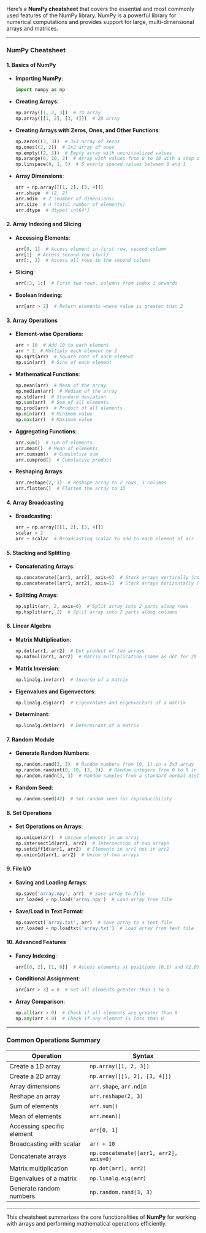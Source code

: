 Here’s a **NumPy cheatsheet** that covers the essential and most commonly used features of the NumPy library. NumPy is a powerful library for numerical computations and provides support for large, multi-dimensional arrays and matrices.

---

### **NumPy Cheatsheet**

#### **1. Basics of NumPy**

- **Importing NumPy**:
    ```python
    import numpy as np
    ```

- **Creating Arrays**:
    ```python
    np.array([1, 2, 3])  # 1D array
    np.array([[1, 2], [3, 4]])  # 2D array
    ```

- **Creating Arrays with Zeros, Ones, and Other Functions**:
    ```python
    np.zeros((3, 3))  # 3x3 array of zeros
    np.ones((2, 2))  # 2x2 array of ones
    np.empty((2, 3))  # Empty array with uninitialized values
    np.arange(0, 10, 2)  # Array with values from 0 to 10 with a step of 2
    np.linspace(0, 1, 5)  # 5 evenly spaced values between 0 and 1
    ```

- **Array Dimensions**:
    ```python
    arr = np.array([[1, 2], [3, 4]])
    arr.shape  # (2, 2)
    arr.ndim  # 2 (number of dimensions)
    arr.size  # 4 (total number of elements)
    arr.dtype  # dtype('int64')
    ```

#### **2. Array Indexing and Slicing**

- **Accessing Elements**:
    ```python
    arr[0, 1]  # Access element in first row, second column
    arr[1]  # Access second row (full)
    arr[:, 1]  # Access all rows in the second column
    ```

- **Slicing**:
    ```python
    arr[:2, 1:]  # First two rows, columns from index 1 onwards
    ```

- **Boolean Indexing**:
    ```python
    arr[arr > 2]  # Return elements where value is greater than 2
    ```

#### **3. Array Operations**

- **Element-wise Operations**:
    ```python
    arr + 10  # Add 10 to each element
    arr * 2  # Multiply each element by 2
    np.sqrt(arr)  # Square root of each element
    np.sin(arr)  # Sine of each element
    ```

- **Mathematical Functions**:
    ```python
    np.mean(arr)  # Mean of the array
    np.median(arr)  # Median of the array
    np.std(arr)  # Standard deviation
    np.sum(arr)  # Sum of all elements
    np.prod(arr)  # Product of all elements
    np.min(arr)  # Minimum value
    np.max(arr)  # Maximum value
    ```

- **Aggregating Functions**:
    ```python
    arr.sum()  # Sum of elements
    arr.mean()  # Mean of elements
    arr.cumsum()  # Cumulative sum
    arr.cumprod()  # Cumulative product
    ```

- **Reshaping Arrays**:
    ```python
    arr.reshape(2, 3)  # Reshape array to 2 rows, 3 columns
    arr.flatten()  # Flatten the array to 1D
    ```

#### **4. Array Broadcasting**

- **Broadcasting**:
    ```python
    arr = np.array([[1, 2], [3, 4]])
    scalar = 2
    arr + scalar  # Broadcasting scalar to add to each element of arr
    ```

#### **5. Stacking and Splitting**

- **Concatenating Arrays**:
    ```python
    np.concatenate([arr1, arr2], axis=0)  # Stack arrays vertically (rows)
    np.concatenate([arr1, arr2], axis=1)  # Stack arrays horizontally (columns)
    ```

- **Splitting Arrays**:
    ```python
    np.split(arr, 2, axis=0)  # Split array into 2 parts along rows
    np.hsplit(arr, 2)  # Split array into 2 parts along columns
    ```

#### **6. Linear Algebra**

- **Matrix Multiplication**:
    ```python
    np.dot(arr1, arr2)  # Dot product of two arrays
    np.matmul(arr1, arr2)  # Matrix multiplication (same as dot for 2D arrays)
    ```

- **Matrix Inversion**:
    ```python
    np.linalg.inv(arr)  # Inverse of a matrix
    ```

- **Eigenvalues and Eigenvectors**:
    ```python
    np.linalg.eig(arr)  # Eigenvalues and eigenvectors of a matrix
    ```

- **Determinant**:
    ```python
    np.linalg.det(arr)  # Determinant of a matrix
    ```

#### **7. Random Module**

- **Generate Random Numbers**:
    ```python
    np.random.rand(3, 3)  # Random numbers from [0, 1) in a 3x3 array
    np.random.randint(0, 10, (3, 3))  # Random integers from 0 to 9 in a 3x3 array
    np.random.randn(3, 3)  # Random samples from a standard normal distribution
    ```

- **Random Seed**:
    ```python
    np.random.seed(42)  # Set random seed for reproducibility
    ```

#### **8. Set Operations**

- **Set Operations on Arrays**:
    ```python
    np.unique(arr)  # Unique elements in an array
    np.intersect1d(arr1, arr2)  # Intersection of two arrays
    np.setdiff1d(arr1, arr2)  # Elements in arr1 not in arr2
    np.union1d(arr1, arr2)  # Union of two arrays
    ```

#### **9. File I/O**

- **Saving and Loading Arrays**:
    ```python
    np.save('array.npy', arr)  # Save array to file
    arr_loaded = np.load('array.npy')  # Load array from file
    ```

- **Save/Load in Text Format**:
    ```python
    np.savetxt('array.txt', arr)  # Save array to a text file
    arr_loaded = np.loadtxt('array.txt')  # Load array from text file
    ```

#### **10. Advanced Features**

- **Fancy Indexing**:
    ```python
    arr[[0, 2], [1, 0]]  # Access elements at positions (0,1) and (2,0)
    ```

- **Conditional Assignment**:
    ```python
    arr[arr > 3] = 0  # Set all elements greater than 3 to 0
    ```

- **Array Comparison**:
    ```python
    np.all(arr > 0)  # Check if all elements are greater than 0
    np.any(arr < 0)  # Check if any element is less than 0
    ```

---

### **Common Operations Summary**

| **Operation**                    | **Syntax**                             |
|-----------------------------------|----------------------------------------|
| Create a 1D array                 | `np.array([1, 2, 3])`                  |
| Create a 2D array                 | `np.array([[1, 2], [3, 4]])`           |
| Array dimensions                  | `arr.shape`, `arr.ndim`                |
| Reshape an array                  | `arr.reshape(2, 3)`                    |
| Sum of elements                   | `arr.sum()`                            |
| Mean of elements                  | `arr.mean()`                           |
| Accessing specific element        | `arr[0, 1]`                            |
| Broadcasting with scalar          | `arr + 10`                             |
| Concatenate arrays                | `np.concatenate([arr1, arr2], axis=0)` |
| Matrix multiplication             | `np.dot(arr1, arr2)`                   |
| Eigenvalues of a matrix           | `np.linalg.eig(arr)`                   |
| Generate random numbers           | `np.random.rand(3, 3)`                 |

---

This cheatsheet summarizes the core functionalities of **NumPy** for working with arrays and performing mathematical operations efficiently.